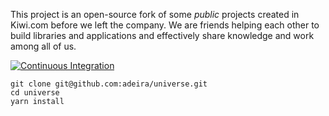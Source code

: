 This project is an open-source fork of some _public_ projects created in Kiwi.com before we left the company. We are friends helping each other to build libraries and applications and effectively share knowledge and work among all of us.

[![Continuous Integration](https://github.com/adeira/universe/workflows/Continuous%20Integration/badge.svg)](https://github.com/adeira/universe/actions?query=workflow%3A%22Continuous+Integration%22)

```text
git clone git@github.com:adeira/universe.git
cd universe
yarn install
```
